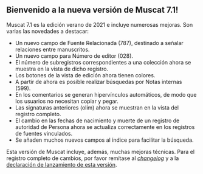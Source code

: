 ## Bienvenido a la nueva versión de Muscat 7.1!

Muscat 7.1 es la edición verano de 2021 e incluye numerosas mejoras. Son varias las novedades a destacar:

* Un nuevo campo de Fuente Relacionada (787), destinado a señalar relaciones entre manuscritos.
* Un nuevo campo para Número de editor (028). 
* El número de subregistros correspondientes a una colección ahora se muestra en la vista de dicho registro. 
* Los botones de la vista de edición ahora tienen colores.
* A partir de ahora es posible realizar búsquedas por Notas internas (599).
* En los comentarios se generan hipervínculos automáticos, de modo que los usuarios no necesitan copiar y pegar.
* Las signaturas anteriores (olim) ahora se muestran en la vista del registro completo.
* El cambio en las fechas de nacimiento y muerte de un registro de autoridad de Persona ahora se actualiza correctamente en los registros de fuentes vinculados.
* Se añaden muchos nuevos campos al índice para facilitar la búsqueda.

Esta versión de Muscat incluye, además, muchas mejoras técnicas. Para el registro completo de cambios, por favor remítase al _[changelog](https://github.com/rism-ch/muscat/blob/master/CHANGELOG)_ y a la [declaración de lanzamiento de esta versión](https://github.com/rism-digital/muscat/releases/tag/v7.1).